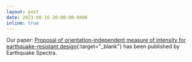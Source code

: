 ```yaml
---
layout: post
date: 2021-08-16 20:00:00-0400
inline: true
---
```


Our paper: [Proposal of orientation-independent measure of intensity for earthquake-resistant design](https://doi.org/10.1785/0120200364){:target="_blank"} has been published by Earthquake Spectra.
